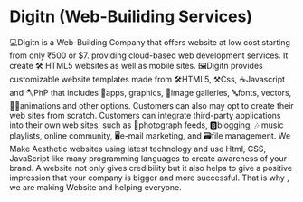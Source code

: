 # Digitn (Web-Builiding Services)
💻Digitn is a Web-Building Company that offers website at low cost starting from only ₹500 or $7.
providing cloud-based web development services. It create 🛠 HTML5 websites as well as mobile sites.
🖼Digitn provides customizable website templates made from 🛠HTML5, ⚒Css, ☕Javascript and 🪓PhP that includes 📱apps, graphics, 📸image galleries, 🔤fonts, vectors, 👨‍💻animations and other options. Customers can also may opt to create their web sites from scratch. Customers can integrate third-party applications into their own web sites, such as 🎨photograph feeds, 🅱blogging, 🎶 music playlists, online community, 🖥e-mail marketing, and 🗃file management.
We Make Aesthetic websites using latest technology and use Html, CSS, JavaScript like many programming languages to create awareness of your brand. 
A website not only gives credibility but it also helps to give a positive impression that your company is bigger and more successful. That is why , we are making Website and helping everyone. 
